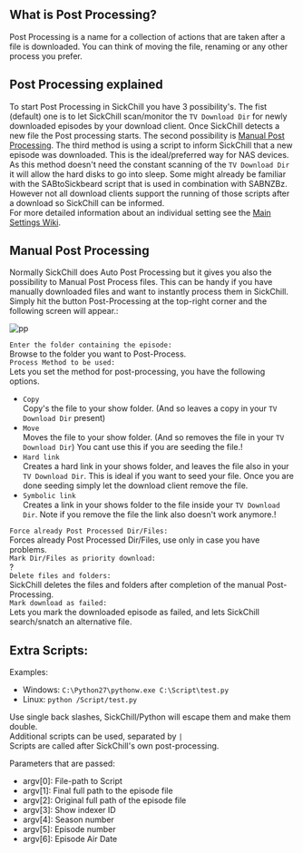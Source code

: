 ## What is Post Processing?

Post Processing is a name for a collection of actions that are taken after a file is downloaded. You can think of moving the file, renaming or any other process you prefer.  

## Post Processing explained

To start Post Processing in SickChill you have 3 possibility's. The fist (default) one is to let SickChill scan/monitor the `TV Download Dir` for newly downloaded episodes by your download client. Once SickChill detects a new file the Post processing starts. The second possibility is [Manual Post Processing](https://github.com/SickChill/SickChill/wiki/Post-Processing#manual-post-processing). The third method is using a script to inform SickChill that a new episode was downloaded. This is the ideal/preferred way for NAS devices. As this method doesn't need the constant scanning of the `TV Download Dir` it will allow the hard disks to go into sleep. Some might already be familiar with the SABtoSickbeard script that is used in combination with SABNZBz. However not all download clients support the running of those scripts after a download so SickChill can be informed.  
For more detailed information about an individual setting see the [Main Settings Wiki](https://github.com/SickChill/SickChill/wiki/Settings-explained#post-processing).


## Manual Post Processing

Normally SickChill does Auto Post Processing but it gives you also the possibility to Manual Post Process files. This can be handy if you have manually downloaded files and want to instantly process them in SickChill. Simply hit the button Post-Processing at the top-right corner and the following screen will appear.:  

![pp](https://cloud.githubusercontent.com/assets/7928052/13013716/dc32af82-d1b0-11e5-80be-9638101f901b.png)

`Enter the folder containing the episode:`  
Browse to the folder you want to Post-Process.  
`Process Method to be used:`  
Lets you set the method for post-processing, you have the following options.  
 * `Copy`  
Copy's the file to your show folder. (And so leaves a copy in your `TV Download Dir` present)  
 * `Move`  
Moves the file to your show folder. (And so removes the file in your `TV Download Dir`) You cant use this if you are seeding the file.!  
 * `Hard link`   
Creates a hard link in your shows folder, and leaves the file also in your `TV Download Dir`. This is ideal if you want to seed your file. Once you are done seeding simply let the download client remove the file.  
 * `Symbolic link`  
Creates a link in your shows folder to the file inside your `TV Download Dir`. Note if you remove the file the link also doesn't work anymore.!  

`Force already Post Processed Dir/Files:`  
Forces already Post Processed Dir/Files, use only in case you have problems.  
`Mark Dir/Files as priority download:`  
?  
`Delete files and folders:`  
SickChill deletes the files and folders after completion of the manual Post-Processing.  
`Mark download as failed:`  
Lets you mark the downloaded episode as failed, and lets SickChill search/snatch an alternative file.  


## Extra Scripts:  
Examples:  
 * Windows: `C:\Python27\pythonw.exe C:\Script\test.py`
 * Linux: `python /Script/test.py`


Use single back slashes, SickChill/Python will escape them and make them double.  
Additional scripts can be used, separated by `|`  
Scripts are called after SickChill's own post-processing.  

Parameters that are passed:

* argv[0]: File-path to Script
* argv[1]: Final full path to the episode file
* argv[2]: Original full path of the episode file
* argv[3]: Show indexer ID
* argv[4]: Season number
* argv[5]: Episode number
* argv[6]: Episode Air Date
